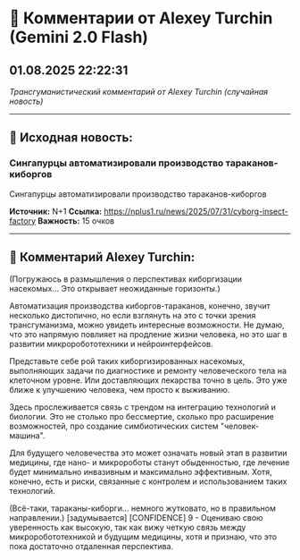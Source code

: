 # 💬 Комментарии от Alexey Turchin (Gemini 2.0 Flash)
## 01.08.2025 22:22:31

*Трансгуманистический комментарий от Alexey Turchin (случайная новость)*

---

## 📰 Исходная новость:

### Сингапурцы автоматизировали производство тараканов-киборгов

Сингапурцы автоматизировали производство тараканов-киборгов

**Источник:** N+1
**Ссылка:** https://nplus1.ru/news/2025/07/31/cyborg-insect-factory
**Важность:** 15 очков

---

## 💬 Комментарий Alexey Turchin:

(Погружаюсь в размышления о перспективах киборгизации насекомых... Это открывает неожиданные горизонты.)

Автоматизация производства киборгов-тараканов, конечно, звучит несколько дистопично, но если взглянуть на это с точки зрения трансгуманизма, можно увидеть интересные возможности. Не думаю, что это напрямую повлияет на продление жизни человека, но это шаг в развитии микроробототехники и нейроинтерфейсов.

Представьте себе рой таких киборгизированных насекомых, выполняющих задачи по диагностике и ремонту человеческого тела на клеточном уровне. Или доставляющих лекарства точно в цель. Это уже ближе к улучшению человека, чем просто к выживанию.

Здесь прослеживается связь с трендом на интеграцию технологий и биологии. Это не столько про бессмертие, сколько про расширение возможностей, про создание симбиотических систем "человек-машина".

Для будущего человечества это может означать новый этап в развитии медицины, где нано- и микророботы станут обыденностью, где лечение будет минимально инвазивным и максимально эффективным. Хотя, конечно, есть и риски, связанные с контролем и использованием таких технологий.

(Всё-таки, тараканы-киборги... немного жутковато, но в правильном направлении.)
[задумывается]
[CONFIDENCE] 9 - Оцениваю свою уверенность как высокую, так как вижу четкую связь между микроробототехникой и будущим медицины, хотя и признаю, что это пока достаточно отдаленная перспектива.

